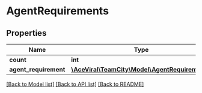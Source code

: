 # AgentRequirements

## Properties
Name | Type | Description | Notes
------------ | ------------- | ------------- | -------------
**count** | **int** |  | [optional] 
**agent_requirement** | [**\AceViral\TeamCity\Model\AgentRequirement[]**](AgentRequirement.md) |  | [optional] 

[[Back to Model list]](../README.md#documentation-for-models) [[Back to API list]](../README.md#documentation-for-api-endpoints) [[Back to README]](../README.md)


